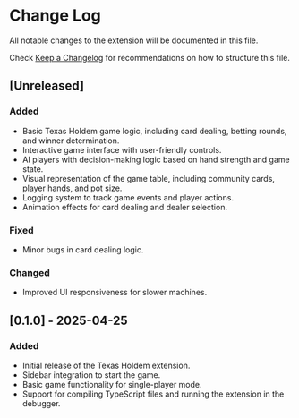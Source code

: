# Change Log

All notable changes to the extension will be documented in this file.

Check [Keep a Changelog](http://keepachangelog.com/) for recommendations on how to structure this file.

## [Unreleased]
### Added
- Basic Texas Holdem game logic, including card dealing, betting rounds, and winner determination.
- Interactive game interface with user-friendly controls.
- AI players with decision-making logic based on hand strength and game state.
- Visual representation of the game table, including community cards, player hands, and pot size.
- Logging system to track game events and player actions.
- Animation effects for card dealing and dealer selection.

### Fixed
- Minor bugs in card dealing logic.

### Changed
- Improved UI responsiveness for slower machines.

## [0.1.0] - 2025-04-25
### Added
- Initial release of the Texas Holdem extension.
- Sidebar integration to start the game.
- Basic game functionality for single-player mode.
- Support for compiling TypeScript files and running the extension in the debugger.